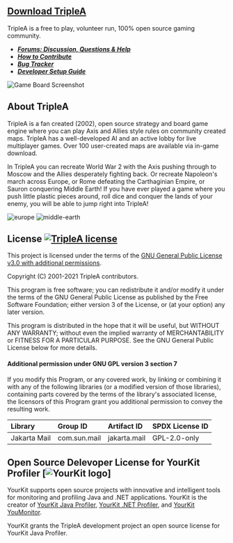 ## [Download TripleA](http://triplea-game.org/download/)
TripleA is a free to play, volunteer run, 100% open source gaming community.

  - ***[Forums: Discussion, Questions & Help](https://forums.triplea-game.org/category/10/help-questions)***
  - ***[How to Contribute](/docs/contribute.md)***
  - ***[Bug Tracker](https://github.com/triplea-game/triplea/issues/new)***
  - ***[Developer Setup Guide](/docs/development/README.md)***

![Game Board Screenshot](https://user-images.githubusercontent.com/12397753/36015523-a4e28a24-0d23-11e8-84c0-c4bd0ee19ce0.png)


## About TripleA

TripleA is a fan created (2002), open source strategy and board game engine where you can play Axis and
Allies style rules on community created maps. TripleA has a well-developed AI and an active lobby for live
multiplayer games. Over 100 user-created maps are available via in-game download.

In TripleA you can recreate World War 2 with the Axis pushing through to Moscow and the Allies desperately
fighting back. Or recreate Napoleon's march across Europe, or Rome defeating the Carthaginian Empire,
or Sauron conquering Middle Earth! If you have ever played a game where you push little plastic
pieces around, roll dice and conquer the lands of your enemy, you will be able to jump right into TripleA!

![europe](https://user-images.githubusercontent.com/12397753/132109225-71e6c02d-425e-4b8d-9537-7ac66baebbfd.jpeg)
![middle-earth](https://user-images.githubusercontent.com/12397753/132109223-14a0aa2e-a950-4a5e-9937-3c4b52211cd9.jpeg)

## License<span>&nbsp;</span>[![TripleA license](https://img.shields.io/github/license/triplea-game/triplea.svg?style=flat-square)](https://github.com/triplea-game/triplea/blob/master/LICENSE)

This project is licensed under the terms of the
[GNU General Public License v3.0 with additional permissions](/LICENSE).

Copyright (C) 2001-2021 TripleA contributors.

This program is free software; you can redistribute it and/or modify it under the terms
of the GNU General Public License as published by the Free Software Foundation; either
version 3 of the License, or (at your option) any later version.

This program is distributed in the hope that it will be useful, but WITHOUT ANY WARRANTY;
without even the implied warranty of MERCHANTABILITY or FITNESS FOR A PARTICULAR PURPOSE.
See the GNU General Public License below for more details.

#### Additional permission under GNU GPL version 3 section 7

If you modify this Program, or any covered work, by linking or combining it with any
of the following libraries (or a modified version of those libraries), containing
parts covered by the terms of the library's associated license, the licensors of
this Program grant you additional permission to convey the resulting work.

Library | Group ID | Artifact ID | SPDX License ID
:-- | :-- | :-- | :--
Jakarta Mail | com.sun.mail | jakarta.mail | GPL-2.0-only

## Open Source Delevoper License for YourKit Profiler [![YourKit logo](https://www.yourkit.com/images/yklogo.png)]

YourKit supports open source projects with innovative and intelligent tools for monitoring and profiling Java and .NET applications.
YourKit is the creator of <a href="https://www.yourkit.com/java/profiler/">YourKit Java Profiler</a>, <a href="https://www.yourkit.com/.net/profiler/">YourKit .NET Profiler</a>, and <a href="https://www.yourkit.com/youmonitor/">YourKit YouMonitor</a>.

YourKit grants the TripleA development project an open source license for YourKit Java Profiler.
